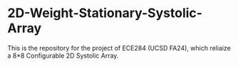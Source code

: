 # 2D-Weight-Stationary-Systolic-Array
This is the repository for the project of ECE284 (UCSD FA24), which reliaize a 8*8 Configurable 2D Systolic Array.
